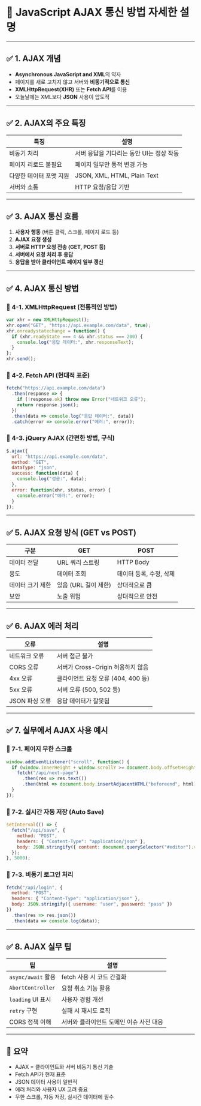 
# 📘 JavaScript AJAX 통신 방법 자세한 설명

---

## ✅ 1. AJAX 개념

- **Asynchronous JavaScript and XML**의 약자
- 페이지를 새로 고치지 않고 서버와 **비동기적으로 통신**
- **XMLHttpRequest(XHR)** 또는 **Fetch API**를 이용
- 오늘날에는 XML보다 **JSON** 사용이 압도적

---

## ✅ 2. AJAX의 주요 특징

| 특징 | 설명 |
|------|------|
| 비동기 처리 | 서버 응답을 기다리는 동안 UI는 정상 작동 |
| 페이지 리로드 불필요 | 페이지 일부만 동적 변경 가능 |
| 다양한 데이터 포맷 지원 | JSON, XML, HTML, Plain Text |
| 서버와 소통 | HTTP 요청/응답 기반 |

---

## ✅ 3. AJAX 통신 흐름

1. **사용자 행동** (버튼 클릭, 스크롤, 페이지 로드 등)
2. **AJAX 요청 생성**
3. **서버로 HTTP 요청 전송 (GET, POST 등)**
4. **서버에서 요청 처리 후 응답**
5. **응답을 받아 클라이언트 페이지 일부 갱신**

---

## ✅ 4. AJAX 통신 방법

### 🔹 4-1. XMLHttpRequest (전통적인 방법)

```javascript
var xhr = new XMLHttpRequest();
xhr.open("GET", "https://api.example.com/data", true);
xhr.onreadystatechange = function() {
  if (xhr.readyState === 4 && xhr.status === 200) {
    console.log("응답 데이터:", xhr.responseText);
  }
};
xhr.send();
```

### 🔹 4-2. Fetch API (현대적 표준)

```javascript
fetch("https://api.example.com/data")
  .then(response => {
    if (!response.ok) throw new Error("네트워크 오류");
    return response.json();
  })
  .then(data => console.log("응답 데이터:", data))
  .catch(error => console.error("에러:", error));
```

### 🔹 4-3. jQuery AJAX (간편한 방법, 구식)

```javascript
$.ajax({
  url: "https://api.example.com/data",
  method: "GET",
  dataType: "json",
  success: function(data) {
    console.log("성공:", data);
  },
  error: function(xhr, status, error) {
    console.error("에러:", error);
  }
});
```

---

## ✅ 5. AJAX 요청 방식 (GET vs POST)

| 구분 | GET | POST |
|------|-----|------|
| 데이터 전달 | URL 쿼리 스트링 | HTTP Body |
| 용도 | 데이터 조회 | 데이터 등록, 수정, 삭제 |
| 데이터 크기 제한 | 있음 (URL 길이 제한) | 상대적으로 큼 |
| 보안 | 노출 위험 | 상대적으로 안전 |

---

## ✅ 6. AJAX 에러 처리

| 오류 | 설명 |
|------|------|
| 네트워크 오류 | 서버 접근 불가 |
| CORS 오류 | 서버가 Cross-Origin 허용하지 않음 |
| 4xx 오류 | 클라이언트 요청 오류 (404, 400 등) |
| 5xx 오류 | 서버 오류 (500, 502 등) |
| JSON 파싱 오류 | 응답 데이터가 잘못됨 |

---

## ✅ 7. 실무에서 AJAX 사용 예시

### 🔹 7-1. 페이지 무한 스크롤

```javascript
window.addEventListener("scroll", function() {
  if (window.innerHeight + window.scrollY >= document.body.offsetHeight) {
    fetch("/api/next-page")
      .then(res => res.text())
      .then(html => document.body.insertAdjacentHTML("beforeend", html));
  }
});
```

### 🔹 7-2. 실시간 자동 저장 (Auto Save)

```javascript
setInterval(() => {
  fetch("/api/save", {
    method: "POST",
    headers: { "Content-Type": "application/json" },
    body: JSON.stringify({ content: document.querySelector("#editor").value })
  });
}, 5000);
```

### 🔹 7-3. 비동기 로그인 처리

```javascript
fetch("/api/login", {
  method: "POST",
  headers: { "Content-Type": "application/json" },
  body: JSON.stringify({ username: "user", password: "pass" })
})
  .then(res => res.json())
  .then(data => console.log(data));
```

---

## ✅ 8. AJAX 실무 팁

| 팁 | 설명 |
|-----|------|
| `async/await` 활용 | fetch 사용 시 코드 간결화 |
| `AbortController` | 요청 취소 기능 활용 |
| `loading` UI 표시 | 사용자 경험 개선 |
| `retry` 구현 | 실패 시 재시도 로직 |
| CORS 정책 이해 | 서버와 클라이언트 도메인 이슈 사전 대응 |

---

## 🎯 요약

- AJAX = 클라이언트와 서버 비동기 통신 기술
- Fetch API가 현재 표준
- JSON 데이터 사용이 일반적
- 에러 처리와 사용자 UX 고려 중요
- 무한 스크롤, 자동 저장, 실시간 데이터에 필수
